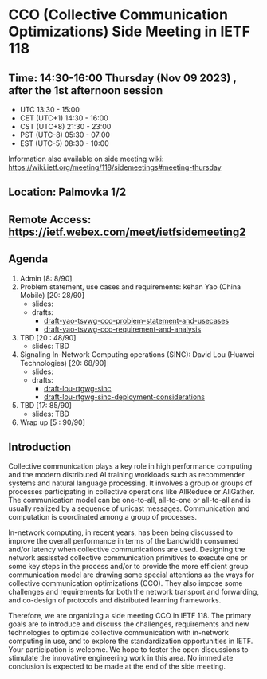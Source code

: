 # CCO (Collective Communication Optimizations) Side Meeting in IETF 118

## Time: 14:30-16:00 Thursday (Nov 09 2023) , after the 1st afternoon session 
  - UTC 13:30 - 15:00
  - CET (UTC+1) 14:30 - 16:00
  - CST (UTC+8) 21:30 - 23:00
  - PST (UTC-8) 05:30 - 07:00
  - EST (UTC-5) 08:30 - 10:00

Information also available on side meeting wiki: https://wiki.ietf.org/meeting/118/sidemeetings#meeting-thursday

## Location: Palmovka 1/2
## Remote Access:  https://ietf.webex.com/meet/ietfsidemeeting2 

## Agenda
1.	Admin [8: 8/90] 
2.	Problem statement, use cases and requirements: kehan Yao (China Mobile) [20: 28/90] 
     - slides:
     - drafts:
       - [draft-yao-tsvwg-cco-problem-statement-and-usecases](https://datatracker.ietf.org/doc/draft-yao-tsvwg-cco-problem-statement-and-usecases/)
       - [draft-yao-tsvwg-cco-requirement-and-analysis](https://datatracker.ietf.org/doc/draft-yao-tsvwg-cco-requirement-and-analysis/)
3.	TBD [20 : 48/90]
     - slides: TBD
4.	Signaling In-Network Computing operations (SINC): David Lou (Huawei Technologies) [20: 68/90]
     - slides:
     - drafts:
       - [draft-lou-rtgwg-sinc](https://datatracker.ietf.org/doc/draft-lou-rtgwg-sinc/)
       - [draft-lou-rtgwg-sinc-deployment-considerations](https://datatracker.ietf.org/doc/draft-lou-rtgwg-sinc-deployment-considerations/)
5.	TBD [17: 85/90]
     - slides: TBD
6.	Wrap up [5 : 90/90]


## Introduction
Collective communication plays a key role in high performance computing and the modern distributed AI training workloads such as recommender systems and natural language processing.
It involves a group or groups of processes participating in collective operations like AllReduce or AllGather. The communication model can be one-to-all, all-to-one or all-to-all and is usually realized by a sequence of unicast messages. Communication and computation is coordinated among a group of processes. 

In-network computing, in recent years, has been being discussed to improve the overall performance in terms of the bandwidth consumed and/or latency when collective communications are used. Designing the network assissted collective communication primitives to execute one or some key steps in the process and/or to provide the more efficient group communication model are drawing some special attentions as the ways for collective communication optimizations (CCO). They also impose some challenges and requirements for both the network transport and forwarding, and co-design of protocols and distributed learning frameworks.

Therefore, we are organizing a side meeting CCO in IETF 118. The primary goals are to introduce and discuss the challenges, requirements and new technologies to optimize collective communication with in-network computing in use, and to explore the standardization opportunities in IETF. Your participation is welcome. We hope to foster the open discussions to stimulate the innovative engineering work in this area. No immediate conclusion is expected to be made at the end of the side meeting. 

